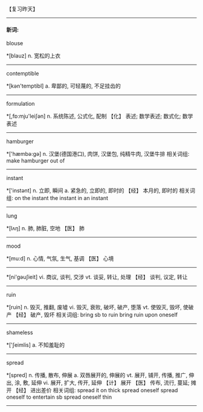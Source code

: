【复习昨天】

------

#### **新词:**



blouse

*[blauz]
n. 宽松的上衣

------

contemptible

*[kәn'temptibl]
a. 卑鄙的, 可轻蔑的, 不足挂齿的

------

formulation

*[,fɒ:mju'leiʃәn]
n. 系统陈述, 公式化, 配制
【化】 表述; 数学表述; 数式化; 数学表述

------

hamburger

*['hæmbә:gә]
n. 汉堡(德国港口), 肉饼, 汉堡包, 纯精牛肉, 汉堡牛排
相关词组:
 make hamburger out of

------

instant

*['instәnt]
n. 立即, 瞬间
a. 紧急的, 立即的, 即时的
【经】 本月的, 即时的
相关词组:
 on the instant
 the instant
 in an instant

------

lung

*[lʌŋ]
n. 肺, 肺脏, 空地
【医】 肺

------

mood

*[mu:d]
n. 心情, 气氛, 生气, 基调
【医】 心境

------

*[ni'gәuʃieit]
vi. 商议, 谈判, 交涉
vt. 谈妥, 转让, 处理
【经】 谈判, 议定, 转让

------

ruin

*[ruin]
n. 毁灭, 推翻, 废墟
vi. 毁灭, 衰败, 破坏, 破产, 堕落
vt. 使毁灭, 毁坏, 使破产
【经】 破产, 毁坏
相关词组:
 bring sb to ruin
 bring ruin upon oneself

------

shameless

*['ʃeimlis]
a. 不知羞耻的

------

spread

*[spred]
n. 传播, 散布, 伸展
a. 双唇展开的, 伸展的
vt. 展开, 铺开, 传播, 推广, 伸出, 涂, 敷, 延伸
vi. 展开, 扩大, 传开, 延伸
【计】 展开
【医】 传布, 流行, 蔓延; 摊开
【经】 进出差价
相关词组:
 spread it on thick
 spread oneself
 spread oneself to entertain sb
 spread oneself thin

------

